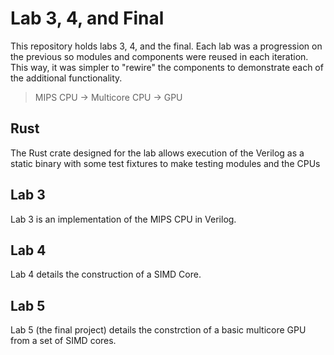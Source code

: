 # Lab 3, 4, and Final

This repository holds labs 3, 4, and the final. Each lab was a progression on the previous so modules and components were reused in each iteration. This way, it was simpler to "rewire" the components to demonstrate each of the additional functionality.

> MIPS CPU -> Multicore CPU -> GPU

## Rust

The Rust crate designed for the lab allows execution of the Verilog as a static binary with some test fixtures to make testing modules and the CPUs 

## Lab 3

Lab 3 is an implementation of the MIPS CPU in Verilog.

## Lab 4

Lab 4 details the construction of a SIMD Core.

## Lab 5

Lab 5 (the final project) details the constrction of a basic multicore GPU from a set of SIMD cores.